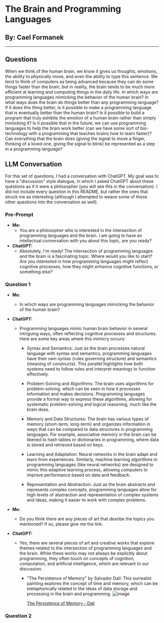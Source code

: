 # The Brain and Programming Languages
## By: Cael Formanek
---

## Questions
When we think of the human brain, we know it gives us thoughts, emotions, the ability to physically move, and even the ability to type this sentence. We tend to think of computers as being advanced because they can do some things faster than the brain, but in reality, the brain tends to be much more efficient at learning and computing things in the daily life. In which ways are programming languages mimicking the behavior of the human brain? In what ways does the brain do things better than any programming language? If it does this thing better, is it possible to make a programming language that is eventually better than the human brain? Is it possible to build a program that truly exhibits the emotion of a human brain rather than simply mimicking it? Is it possible that in the future, we can use programming languages to help the brain work better (can we have some sort of bio-technology with a programming that teaches brains how to learn faster)? Can everything that the brain does (giving the signal to move a finger, thinking of a loved one, giving the signal to blink) be represented as a step in a programming language?

## LLM Conversation
For this set of questions, I had a conversation with ChatGPT. My goal was to have a "discussion" style dialogue, in which I asked ChatGPT about these questions as if it were a philosopher (you will see this in the conversation). I did not include every question in this README, but rather the ones that struck me as interesting (although I attempted to weave some of these other questions into the conversation as well).

### Pre-Prompt
- **Me:**
  - You are a philosopher who is interested in the intersection of programming languages and the brain. I am going to have an intellectual conversation with you about this topic, are you ready?
- **ChatGPT:**
  - Absolutely, I'm ready! The intersection of programming languages and the brain is a fascinating topic. Where would you like to start? Are you interested in how programming languages might reflect cognitive processes, how they might enhance cognitive functions, or something else?

### Question 1
- **Me:**
  - In which ways are programming languages mimicking the behavior of the human brain?
- **ChatGPT:**
  - Programming languages mimic human brain behavior in several intriguing ways, often reflecting cognitive processes and structures. Here are some key areas where this mimicry occurs:

    - Syntax and Semantics: Just as the brain processes natural language with syntax and semantics, programming languages have their own syntax (rules governing structure) and semantics (meaning of constructs). This parallel highlights how both systems need to follow rules and interpret meanings to function effectively.

    - Problem-Solving and Algorithms: The brain uses algorithms for problem-solving, which can be seen in how it processes information and makes decisions. Programming languages provide a formal way to express these algorithms, allowing for systematic problem-solving and logical reasoning, much like the brain does.

    - Memory and Data Structures: The brain has various types of memory (short-term, long-term) and organizes information in ways that can be compared to data structures in programming languages. For example, associative memory in the brain can be likened to hash tables or dictionaries in programming, where data is stored and retrieved based on keys.

    - Learning and Adaptation: Neural networks in the brain adapt and learn from experiences. Similarly, machine learning algorithms in programming languages (like neural networks) are designed to mimic this adaptive learning process, allowing computers to improve performance based on data and feedback.

    - Representation and Abstraction: Just as the brain abstracts and represents complex concepts, programming languages allow for high levels of abstraction and representation of complex systems and ideas, making it easier to work with complex problems.

- **Me:**
  - Do you think there are any pieces of art that desribe the topics you mentioned? If so, please give me the link.
- **ChatGPT:**
  - Yes, there are several pieces of art and creative works that explore themes related to the intersection of programming languages and the brain. While these works may not always be explicitly about programming, they often touch on concepts of cognition, computation, and artificial intelligence, which are relevant to our discussion.

    - "The Persistence of Memory" by Salvador Dalí: This surrealist painting explores the concept of time and memory, which can be metaphorically related to the ideas of data storage and processing in the brain and programming. 
      ![image](https://github.com/user-attachments/assets/a61a5b33-12a7-4341-9e83-8aa404fdbf5a)
      
      [The Persistence of Memory - Dali](https://www.singulart.com/en/blog/2023/12/05/the-persistence-of-memory-by-salvador-dali/)

### Question 2

